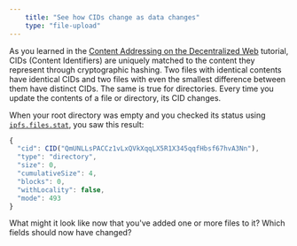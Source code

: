 ```yaml
---
    title: "See how CIDs change as data changes"
    type: "file-upload"
---
```


As you learned in the [Content Addressing on the Decentralized Web](https://proto.school/content-addressing) tutorial, CIDs (Content Identifiers) are uniquely matched to the content they represent through cryptographic hashing. Two files with identical contents have identical CIDs and two files with even the smallest difference between them have distinct CIDs. The same is true for directories. Every time you update the contents of a file or directory, its CID changes.

When your root directory was empty and you checked its status using [`ipfs.files.stat`](https://github.com/ipfs/js-ipfs/blob/master/docs/core-api/FILES.md#ipfsfilesstatpath-options), you saw this result:

```js
{
  "cid": CID("QmUNLLsPACCz1vLxQVkXqqLX5R1X345qqfHbsf67hvA3Nn"),
  "type": "directory",
  "size": 0,
  "cumulativeSize": 4,
  "blocks": 0,
  "withLocality": false,
  "mode": 493
}
```

What might it look like now that you've added one or more files to it? Which fields should now have changed?
